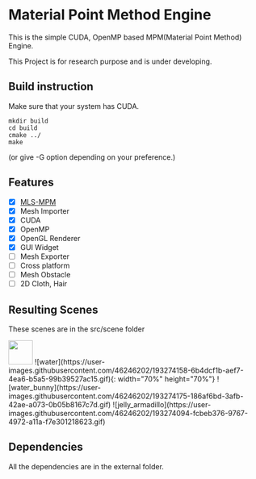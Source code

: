 # Material Point Method Engine

This is the simple CUDA, OpenMP based MPM(Material Point Method) Engine.

This Project is for research purpose and is under developing.

## Build instruction
Make sure that your system has CUDA.
```
mkdir build
cd build
cmake ../
make
```
(or give -G option depending on your preference.)

## Features
- [x] [MLS-MPM](https://yzhu.io/publication/mpmmls2018siggraph/paper.pdf)
- [x] Mesh Importer
- [x] CUDA 
- [x] OpenMP
- [x] OpenGL Renderer
- [x] GUI Widget
- [ ] Mesh Exporter
- [ ] Cross platform
- [ ] Mesh Obstacle
- [ ] 2D Cloth, Hair

## Resulting Scenes
These scenes are in the src/scene folder

<!-- <img src = "https://user-images.githubusercontent.com/46246202/193274158-6b4dcf1b-aef7-4ea6-b5a5-99b39527ac15.gif" width="70%"|height="70%"> -->
<img src="https://github.com/favicon.ico](https://user-images.githubusercontent.com/46246202/193274158-6b4dcf1b-aef7-4ea6-b5a5-99b39527ac15.gif" width="48">
![water](https://user-images.githubusercontent.com/46246202/193274158-6b4dcf1b-aef7-4ea6-b5a5-99b39527ac15.gif){: width="70%" height="70%"}
![water_bunny](https://user-images.githubusercontent.com/46246202/193274175-186af6bd-3afb-42ae-a073-0b05b8167c7d.gif)
![jelly_armadillo](https://user-images.githubusercontent.com/46246202/193274094-fcbeb376-9767-4972-a11a-f7e301218623.gif)

## Dependencies
All the dependencies are in the external folder.

